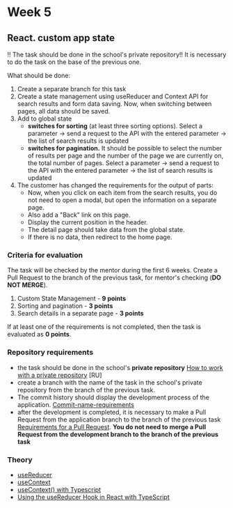 # Week 5

## React. custom app state




!! The task should be done in the school's private repository!!
It is necessary to do the task on the base of the previous one.




What should be done:

1) Create a separate branch for this task
2) Create a state management using useReducer and Context API for search results and form data saving. Now, when switching between pages, all data should be saved.
3) Add to global state
    - **switches for sorting** (at least three sorting options). Select a parameter -> send a request to the API with the entered parameter -> the list of search results is updated
    - **switches for pagination.** It should be possible to select the number of results per page and the number of the page we are currently on, the total number of pages. Select a parameter -> send a request to the API with the entered parameter -> the list of search results is updated
4) The customer has changed the requirements for the output of parts: 
    - Now, when you click on each item from the search results, you do not need to open a modal, but open the information on a separate page. 
    - Also add a "Back" link on this page. 
    - Display the current position in the header. 
    - The detail page should take data from the global state.
    - If there is no data, then redirect to the home page.
### Criteria for evaluation

The task will be checked by the mentor during the first 6 weeks. Create a Pull Request to the branch of the previous task, for mentor's checking (**DO NOT MERGE**).


1) Custom State Management - **9 points**
2) Sorting and pagination - **3 points**
3) Search details in a separate page - **3 points**


If at least one of the requirements is not completed, then the task is evaluated as **0 points**.

### Repository requirements

- the task should be done in the school's **private repository** [How to work with a private repository](https://docs.rs.school/#/private-repository?id=Как-работать-с-приватным-репозиторием) [RU]
- create a branch with the name of the task in the school's private repository from the branch of the previous task. 
- The commit history should display the development process of the application. [Commit-name-requirements](https://www.conventionalcommits.org/en)
- after the development is completed, it is necessary to make a Pull Request from the application branch to the branch of the previous task [Requirements for a Pull Request](https://docs.app.rs.school/#/platform/pull-request-review-process). **You do not need to merge a Pull Request from the development branch to the branch of the previous task**

### Theory

- [useReducer](https://reactjs.org/docs/hooks-reference.html#usereducer)
- [useContext](https://reactjs.org/docs/hooks-reference.html#usecontext)
- [useContext() with Typescript](https://dev.to/madv/usecontext-with-typescript-23ln)
- [Using the useReducer Hook in React with TypeScript](https://dev.to/craigaholliday/using-the-usereducer-hook-in-react-with-typescript-27m1)
